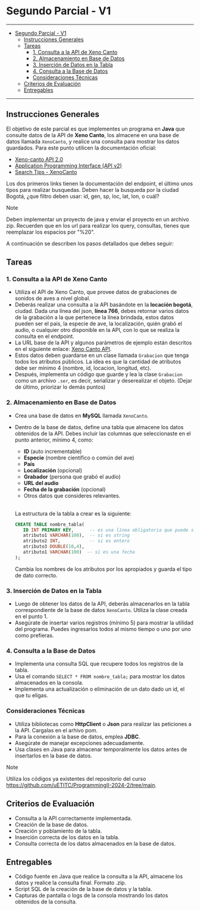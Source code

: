 # Segundo Parcial - V1

---

- [Segundo Parcial - V1](#segundo-parcial---v1)
  - [Instrucciones Generales](#instrucciones-generales)
  - [Tareas](#tareas)
    - [1. Consulta a la API de Xeno Canto](#1-consulta-a-la-api-de-xeno-canto)
    - [2. Almacenamiento en Base de Datos](#2-almacenamiento-en-base-de-datos)
    - [3. Inserción de Datos en la Tabla](#3-inserción-de-datos-en-la-tabla)
    - [4. Consulta a la Base de Datos](#4-consulta-a-la-base-de-datos)
    - [Consideraciones Técnicas](#consideraciones-técnicas)
  - [Criterios de Evaluación](#criterios-de-evaluación)
  - [Entregables](#entregables)

---

## Instrucciones Generales

El objetivo de este parcial es que implementes un programa en **Java** que consulte datos de la API de **Xeno Canto**, los almacene en una base de datos llamada `XenoCanto`, y realice una consulta para mostrar los datos guardados. Para este punto utilicen la documentación oficial: 

- [Xeno-canto API 2.0](https://xeno-canto.org/article/153)
- [Application Programming Interface (API v2)](https://xeno-canto.org/explore/api)
- [Search Tips - XenoCanto](https://xeno-canto.org/help/search)

Los dos primeros links tienen la documentación del endpoint, el último unos tipos para realizar busquedas. Deben hacer la busqueda por la ciudad Bogotá, ¿que filtro deben usar: id, gen, sp, loc, lat, lon, o cuál?

>[!NOTE]
>Deben implementar un proyecto de java y enviar el proyecto en un archivo zip. Recuerden que en los url para realizar los query, consultas, tienes que reemplazar los espacios por "%20".

A continuación se describen los pasos detallados que debes seguir:

## Tareas

### 1. Consulta a la API de Xeno Canto

   - Utiliza el API de Xeno Canto, que provee datos de grabaciones de sonidos de aves a nivel global.
   - Deberás realizar una consulta a la API basándote en la **locación bogotá**, ciudad. Dada una línea del json, **línea 766**, debes retornar varios datos de la grabación a la que pertenece la línea brindada, estos datos pueden ser el país, la especie de ave, la localización, quién grabó el audio, o cualquier otro disponible en la API, con lo que se realiza la consulta en el endpoint.
   - La URL base de la API y algunos parámetros de ejemplo están descritos en el siguiente enlace: [Xeno Canto API](https://xeno-canto.org/article/153).
   - Estos datos deben guardarse en un clase llamada `Grabacion` que tenga todos los atributos públicos. La idea es que la cantidad de atributos debe ser mínimo 4 (nombre, id, locacion, longitud, etc).
   - Después, implementa un código que guarde y lea la clase `Grabacion` como un archivo `.ser`, es decir, serializar y deserealizar el objeto. (Dejar de último, priorizar lo demás puntos)

### 2. Almacenamiento en Base de Datos

   - Crea una base de datos en **MySQL** llamada `XenoCanto`.
   - Dentro de la base de datos, define una tabla que almacene los datos obtenidos de la API. Debes incluir las columnas que seleccionaste en el punto anterior, mínimo 4, como:
     - **ID** (auto incrementable)
     - **Especie** (nombre científico o común del ave)
     - **País**
     - **Localización** (opcional)
     - **Grabador** (persona que grabó el audio)
     - **URL del audio**
     - **Fecha de la grabación** (opcional)
     - Otros datos que consideres relevantes.
    
      <br>La estructura de la tabla a crear es la siguiente:
    
      ```sql
      CREATE TABLE nombre_tabla(
         ID INT PRIMARY KEY,      -- es una línea obligatoria que puede ser el ID del ave o un número nuevo
         atributo1 VARCHAR(100),  -- si es string
         atributo2 INT,           -- si es entero
         atributo3 DOUBLE(10,4),
         atributo1 VARCHAR(100)  -- si es una fecha
      );
      ```

      Cambia los nombres de los atributos por los apropiados y guarda el tipo de dato correcto.
   
### 3. Inserción de Datos en la Tabla

   - Luego de obtener los datos de la API, deberás almacenarlos en la tabla correspondiente de la base de datos `XenoCanto`. Utiliza la clase creada en el punto 1.
   - Asegúrate de insertar varios registros (mínimo 5) para mostrar la utilidad del programa. Puedes ingresarlos todos al mismo tiempo o uno por uno como prefieras.

### 4. Consulta a la Base de Datos

   - Implementa una consulta SQL que recupere todos los registros de la tabla.
   - Usa el comando `SELECT * FROM nombre_tabla;` para mostrar los datos almacenados en la consola.
   - Implementa una actualización o eliminación de un dato dado un id, el que tu eligas. 

### Consideraciones Técnicas

- Utiliza bibliotecas como **HttpClient** o **Json** para realizar las peticiones a la API. Cargalas en el arhivo pom.
- Para la conexión a la base de datos, emplea **JDBC**.
- Asegúrate de manejar excepciones adecuadamente.
- Usa clases en Java para almacenar temporalmente los datos antes de insertarlos en la base de datos.

>[!NOTE]
>Utiliza los códigos ya existentes del repositorio del curso https://github.com/uETITC/ProgrammingII-2024-2/tree/main.

## Criterios de Evaluación

- Consulta a la API correctamente implementada.
- Creación de la base de datos.
- Creación y poblamiento de la tabla.
- Inserción correcta de los datos en la tabla.
- Consulta correcta de los datos almacenados en la base de datos.

## Entregables

- Código fuente en Java que realice la consulta a la API, almacene los datos y realice la consulta final. Formato .zip.
- Script SQL de la creación de la base de datos y la tabla. 
- Capturas de pantalla o logs de la consola mostrando los datos obtenidos de la consulta.